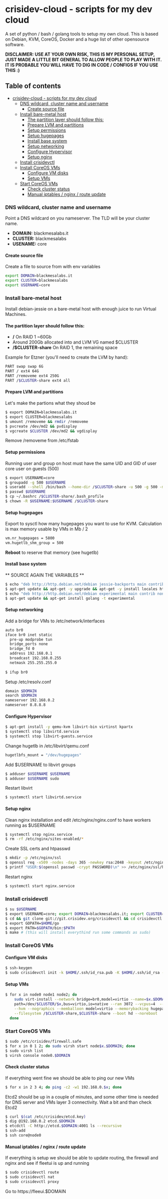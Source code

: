 # crisidev-cloud - scripts for my dev cloud
A set of python / bash / golang tools to setup my own cloud.
This is based on Debian, KVM, CoreOS, Docker and a huge list of other opensource software.

**DISCLAIMER: USE AT YOUR OWN RISK, THIS IS MY PERSONAL SETUP, JUST MADE A LITTLE BIT GENERAL TO ALLOW PEOPLE TO PLAY WITH IT. IT IS PROBABLE YOU WILL HAVE TO DIG IN CODE / CONFIGS IF YOU USE THIS :)**

## Table of contents
* [crisidev-cloud - scripts for my dev cloud](#crisidev-cloud---scripts-for-my-dev-cloud)
  * [DNS wildcard, cluster name and username](#dns-wildcard,-cluster-name-and-username)
    * [Create source file](#create-source-file)
  * [Install bare-metal host](#install-bare-metal-host)
    * [The partition layer should follow this:](#the-partition-layer-should-follow-this:)
    * [Prepare LVM and partitions](#prepare-lvm-and-partitions)
    * [Setup permissions](#setup-permissions)
    * [Setup hugepages](#setup-hugepages)
    * [Install base system](#install-base-system)
    * [Setup networking](#setup-networking)
    * [Configure Hypervisor](#configure-hypervisor)
    * [Setup nginx](#setup-nginx)
  * [Install crisidevctl](#install-crisidevctl)
  * [Install CoreOS VMs](#install-coreos-vms)
    * [Configure VM disks](#configure-vm-disks)
    * [Setup VMs](#setup-vms)
  * [Start CoreOS VMs](#start-coreos-vms)
    * [Check cluster status](#check-cluster-status)
    * [Manual iptables / nginx / route update](#manual-iptables-/-nginx-/-route-update)

### DNS wildcard, cluster name and username
Point a DNS wildcard on you nameserver. The TLD will be your cluster name.
* **DOMAIN:** blackmesalabs.it
* **CLUSTER:** blackmesalabs
* **USENAME:** core 

#### Create source file
Create a file to source from with env variables
```sh
export DOMAIN=blackmesalabs.it
export CLUSTER=blackmesalabs
export USERNAME=core
```

### Install bare-metal host
Install debian-jessie on a bare-metal host with enough juice to run Virtual Machines.
#### The partition layer should follow this:
* **/** On RAID 1 ~60Gb
* Around 200Gb allocated into and LVM VG named $CLUSTER
* **/$CLUSTER-share** On RAID 1, the remaining space 

Example for Etzner (you'll need to create the LVM by hand):
```sh
PART swap swap 6G
PART / ext4 64G
PART /removeme ext4 250G
PART /$CLUSTER-share ext4 all
```

#### Prepare LVM and partitions
Let's make the partions what they shoud be
```sh
$ export DOMAIN=blackmesalabs.it
$ export CLUSTER=blackmesalabs
$ umount /removeme && rmdir /removeme
$ pvcreate /dev/md2 && pvdisplay
$ vgcreate $CLUSTER /dev/md2 && vgdisplay
```
Remove /removeme from /etc/fstab

#### Setup permissions
Running user and group on host must have the same UID and GID of user core user on guests (500)
```sh
$ export USERNAME=core
$ groupadd -g 500 $USERNAME
$ useradd --shell /bin/bash --home-dir /$CLUSTER-share -u 500 -g 500 -m $USERNAME
$ passwd $USERNAME
$ cp ~/.bashrc /$CLUSTER-share/.bash_profile
$ chown -R $USERNAME:$USERNAME /$CLUSTER-share
```
#### Setup hugepages
Export to sysctl how many hugepages you want to use for KVM. Calculation is max memory usable by VMs in Mb / 2
```sh
vm.nr_hugepages = 5800
vm.hugetlb_shm_group = 500
```
**Reboot** to reserve that memory (see hugetlb)

#### Install base system
** SOURCE AGAIN THE VARIABLES **
```sh
$ echo "deb http://http.debian.net/debian jessie-backports main contrib non-free" |tee -a /etc/apt/sources.list
$ apt-get update && apt-get -y upgrade && apt-get -y install locales htop iotop bmon dstat vim-nox bridge-utils sudo python-dev python-pip nginx git bash-completion whois && dpkg-reconfigure locales
$ echo "deb http://http.debian.net/debian experimental main contrib non-free" |tee -a /etc/apt/sources.list
$ apt-get update && apt-get install golang -t experimental
```

#### Setup networking
Add a bridge for VMs to /etc/network/interfaces
```sh
auto br0
iface br0 inet static
  pre-up modprobe tun
  bridge_ports none
  bridge_fd 0
  address 192.168.0.1
  broadcast 192.168.0.255
  netmask 255.255.255.0
  
$ ifup br0
```
Setup /etc/resolv.conf
```sh
domain $DOMAIN
search $DOMAIN
nameserver 192.168.0.2
nameserver 8.8.8.8
```
#### Configure Hypervisor
```sh
$ apt-get install -y qemu-kvm libvirt-bin virtinst kpartx
$ systemctl stop libvirtd.service
$ systemctl stop libvirt-guests.service
```

Change hugetlb in /etc/libvirt/qemu.conf
```sh
hugetlbfs_mount = "/dev/hugepages"
```

Add $USERNAME to libvirt groups
```sh
$ adduser $USERNAME $USERNAME
$ adduser $USERNAME sudo
```
Restart libvirt
```sh
$ systemctl start libvirtd.service
```

#### Setup nginx
Clean nginx installation and edit /etc/nginx/nginx.conf to have workers running as $USERNAME
```sh
$ systemctl stop nginx.service
$ rm -rf /etc/nginx/sites-enabled/*
```

Create SSL certs and htpasswd
```sh
$ mkdir -p /etc/nginx/ssl
$ openssl req -x509 -nodes -days 365 -newkey rsa:2048 -keyout /etc/nginx/ssl/nginx.key -out /etc/nginx/ssl/nginx.crt
$ printf "USER:$(openssl passwd -crypt PASSWORD)\n" >> /etc/nginx/ssl/htpasswd # (replace USER and PASSWORD)
```

Restart nginx
```sh
$ systemctl start nginx.service
```

### Install crisidevctl
```sh
$ su $USERNAME
$ export USERNAME=core; export DOMAIN=blackmesalabs.it; export CLUSTER=blackmesalabs
$ cd && git clone git://git.crisidev.org/crisidevctl && cd crisidevctl
$ export GOPATH=$HOME/go 
$ export PATH=$GOPATH/bin:$PATH
$ make # (this will install everythind run some commands as sudo)
```

### Install CoreOS VMs
#### Configure VM disks
```sh
$ ssh-keygen
$ sudo crisidevctl init -k $HOME/.ssh/id_rsa.pub -K $HOME/.ssh/id_rsa -c /etc/crisidev/crisidev.yml.tmpl -n node0.$DOMAIN,node1.$DOMAIN,node2.$DOMAIN -a 192.168.0.2,192.168.0.3,192.168.0.4 -e -D 64 -d $DOMAIN -C $CLUSTER
``` 

#### Setup VMs
```sh
$ for x in node0 node1 node2; do
    sudo virt-install --network bridge=br0,model=virtio --name=$x.$DOMAIN --disk \
    path=/dev/$CLUSTER/$x,bus=virtio,io=native --ram 3072 --vcpus=4  --check-cpu \
    --hvm --nographics --memballoon model=virtio --memorybacking hugepages=on \
    --filesystem /$CLUSTER-share,$CLUSTER-share --boot hd --noreboot
  done
```

### Start CoreOS VMs
```sh
$ sudo /etc/crisidev/firewall.safe
$ for x in 0 1 2; do sudo virsh start node$x.$DOMAIN; done
$ sudo virsh list
$ virsh console node0.$DOMAIN
```
#### Check cluster status
If everything went fine we should be able to ping our new VMs
```sh
$ for x in 2 3 4; do ping -c2 -w1 192.168.0.$x; done
```
Etcd2 should be up in a couple of minutes, and some other time is needed for DNS server and VMs layer 3 connectivity. Wait a bit and than check Etcd2
```sh
$ curl $(cat /etc/crisidev/etcd.key)
$ dig @192.168.0.2 etcd.$DOMAIN
$ etcdctl -C http://etcd.$DOMAIN:4001 ls --recursive
$ ssh-add 
$ ssh core@node0
```

#### Manual iptables / nginx / route update
If everything is setup we should be able to update routing, the firewall and nginx and see if fleetui is up and running
```sh
$ sudo crisidevctl route
$ sudo crisidevctl nat
$ sudo crisidevctl proxy
```
Go to https://fleeui.$DOMAIN
